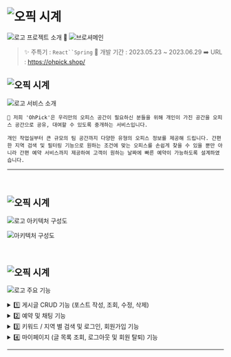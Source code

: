 # ![오픽 시계](https://github.com/ShareOffice-11/OHPickOfficial/assets/83201893/efcd95d1-978a-4aba-aa85-3f84774499e1)
 ![로고](https://github.com/ShareOffice-11/OHPickOfficial/assets/83201893/336ad4c1-3071-4211-b37d-eb16493c1d70) 프로젝트 소개 💜 
![브로셔메인](https://github.com/ShareOffice-11/OHPickOfficial/assets/83201893/aae14924-4528-4e0c-b1b7-524d75168549)

> ✨ 주특기 : `React``Spring`
> 🚩 개발 기간 : 2023.05.23 ~ 2023.06.29
> ➡️ URL : https://ohpick.shop/




## ![오픽 시계](https://github.com/ShareOffice-11/OHPickOfficial/assets/83201893/efcd95d1-978a-4aba-aa85-3f84774499e1)
 ![로고](https://github.com/ShareOffice-11/OHPickOfficial/assets/83201893/336ad4c1-3071-4211-b37d-eb16493c1d70) 서비스 소개 <br>

```
📢 저희 'OhPick'은 우리만의 오피스 공간이 필요하신 분들을 위해 개인이 가진 공간을 오피스 공간으로 공유, 대여할 수 있도록 중개하는 서비스입니다.

개인 작업실부터 큰 규모의 팀 공간까지 다양한 유형의 오피스 정보를 제공해 드립니다. 간편한 지역 검색 및 필터링 기능으로 원하는 조건에 맞는 오피스를 손쉽게 찾을 수 있을 뿐만 아니라 간편 예약 서비스까지 제공하여 고객이 원하는 날짜에 빠른 예약이 가능하도록 설계하였습니다.
```

<hr />




<br>

## ![오픽 시계](https://github.com/ShareOffice-11/OHPickOfficial/assets/83201893/efcd95d1-978a-4aba-aa85-3f84774499e1)
 ![로고](https://github.com/ShareOffice-11/OHPickOfficial/assets/83201893/336ad4c1-3071-4211-b37d-eb16493c1d70) 아키텍처 구성도 <br>

![아키텍처 구성도](https://github.com/ShareOffice-11/OHPickOfficial/assets/83201893/13250ebe-c18e-4b8e-a9bd-30b91f8f2eab)




<br>

## ![오픽 시계](https://github.com/ShareOffice-11/OHPickOfficial/assets/83201893/efcd95d1-978a-4aba-aa85-3f84774499e1)
 ![로고](https://github.com/ShareOffice-11/OHPickOfficial/assets/83201893/336ad4c1-3071-4211-b37d-eb16493c1d70) 주요 기능 <br>


<details>
  <summary> 1️⃣ 게시글 CRUD 기능 (포스트 작성, 조회, 수정, 삭제) </summary>
  
</details>
<details>
  <summary> 2️⃣ 예약 및 채팅 기능 </summary>
  
</details>
<details>
  <summary> 3️⃣ 키워드 / 지역 별 검색 및 로그인, 회원가입 기능 </summary>
  
</details>
<details>
  <summary> 4️⃣ 마이페이지 (글 목록 조회, 로그아웃 및 회원 탈퇴) 기능 </summary>
  
</details>


<hr />



